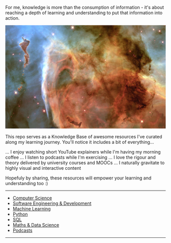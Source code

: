 For me, knowledge is more than the consumption of information - it's about reaching a depth of learning and understanding to put that information into action.

![](assets/8.jpg)

This repo serves as a Knowledge Base of awesome resources I've curated along my learning journey. You'll notice it includes a bit of everything...

... I enjoy watching short YouTube explainers while I'm having my morning coffee
... I listen to podcasts while I'm exercising
... I love the rigour and theory delivered by university courses and MOOCs
... I naturally gravitate to highly visual and interactive content 

Hopefuly by sharing, these resources will empower your learning and understanding too :)

<hr>

* [Computer Science](./cs.md)
* [Software Engineering & Development](./dev.md)
* [Machine Learning](./ml.md)
* [Python](./python.md)
* [SQL](./sql.md)
* [Maths & Data Science](./maths.md)
* [Podcasts](./podcasts.md)


<hr>

